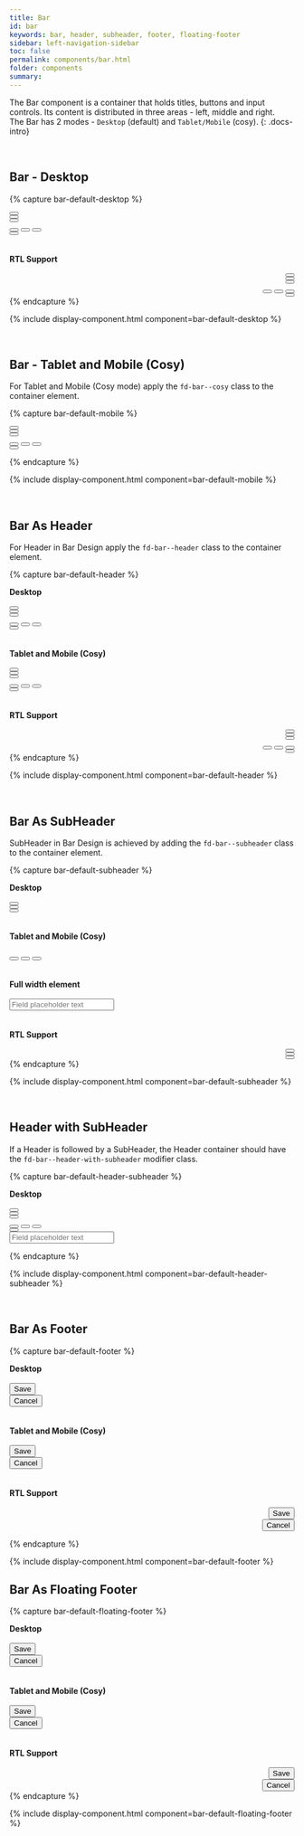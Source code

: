 ```yaml
---
title: Bar
id: bar
keywords: bar, header, subheader, footer, floating-footer
sidebar: left-navigation-sidebar
toc: false
permalink: components/bar.html
folder: components
summary:
---
```


The Bar component is a container that holds titles, buttons and input controls. Its content is distributed in three areas - left, middle and right. <br>
The Bar has 2 modes - `Desktop` (default) and `Tablet/Mobile` (cosy).
{: .docs-intro}

<br>

## Bar - Desktop

{% capture bar-default-desktop %}

<div class="fd-bar">
    <div class="fd-bar__left">
        <div class="fd-bar__element">
            <button class="fd-button fd-button--light sap-icon--navigation-left-arrow"></button>
        </div>
        <div class="fd-bar__element">
            <button class="fd-button fd-button--light sap-icon--home"></button>
        </div>
        <div class="fd-bar__element">
            <button class="fd-button fd-button--light sap-icon--account"></button>
        </div>
    </div>
    <div class="fd-bar__middle">
        <div class="fd-bar__element">
            <div class="fd-button-group" role="group" aria-label="Group label">
                <button class="fd-button fd-button--compact sap-icon--email" aria-pressed="true"></button>
                <button class="fd-button fd-button--compact sap-icon--iphone"></button>
                <button class="fd-button fd-button--compact sap-icon--notification-2"></button>
            </div>
        </div>
    </div>
    <div class="fd-bar__right">
        <div class="fd-bar__element">
            <span class="fd-image--s" aria-label="Image label"
                style="background-image: url('https://placeimg.com/400/400/nature');">
            </span>
        </div>
        <div class="fd-bar__element">
            <button class="fd-button fd-button--light sap-icon--grid"></button>
        </div>
    </div>
</div>
<br><br>
<div><b>RTL Support</b></div>
<br>  
<div class="fd-bar" dir="rtl">
    <div class="fd-bar__left">
        <div class="fd-bar__element">
            <button class="fd-button fd-button--light sap-icon--navigation-left-arrow"></button>
        </div>
        <div class="fd-bar__element">
            <button class="fd-button fd-button--light sap-icon--home"></button>
        </div>
        <div class="fd-bar__element">
            <button class="fd-button fd-button--light sap-icon--account"></button>
        </div>
    </div>
    <div class="fd-bar__middle">
        <div class="fd-bar__element">
            <div class="fd-button-group" role="group" aria-label="Group label">
                <button class="fd-button fd-button--compact sap-icon--email" aria-pressed="true"></button>
                <button class="fd-button fd-button--compact sap-icon--iphone"></button>
                <button class="fd-button fd-button--compact sap-icon--notification-2"></button>
            </div>
        </div>
    </div>
    <div class="fd-bar__right">
        <div class="fd-bar__element">
            <span class="fd-image--s" aria-label="Image label"
                style="background-image: url('https://placeimg.com/400/400/nature');">
            </span>
        </div>
        <div class="fd-bar__element">
            <button class="fd-button fd-button--light sap-icon--grid"></button>
        </div>
    </div>
</div>
{% endcapture %}

{% include display-component.html component=bar-default-desktop %}

<br>

## Bar - Tablet and Mobile (Cosy)
For Tablet and Mobile (Cosy mode) apply the `fd-bar--cosy` class to the container element. 

{% capture bar-default-mobile %}

<div class="fd-bar fd-bar--cosy">
    <div class="fd-bar__left">
        <div class="fd-bar__element">
            <button class="fd-button fd-button--light sap-icon--navigation-left-arrow"></button>
        </div>
        <div class="fd-bar__element">
            <button class="fd-button fd-button--light sap-icon--home"></button>
        </div>
        <div class="fd-bar__element">
            <button class="fd-button fd-button--light sap-icon--account"></button>
        </div>
    </div>
    <div class="fd-bar__middle">
        <div class="fd-bar__element">
            <div class="fd-button-group" role="group" aria-label="Group label">
                <button class="fd-button fd-button--compact sap-icon--email" aria-pressed="true"></button>
                <button class="fd-button fd-button--compact sap-icon--iphone"></button>
                <button class="fd-button fd-button--compact sap-icon--notification-2"></button>
            </div>
        </div>
    </div>
    <div class="fd-bar__right">
        <div class="fd-bar__element">
            <span class="fd-image--s" aria-label="Image label"
                style="background-image: url('https://placeimg.com/400/400/nature');">
            </span>
        </div>
        <div class="fd-bar__element">
            <button class="fd-button fd-button--light sap-icon--grid"></button>
        </div>
    </div>
</div>
    
{% endcapture %}

{% include display-component.html component=bar-default-mobile %}

<br>

## Bar As Header
For Header in Bar Design apply the `fd-bar--header` class to the container element.

{% capture bar-default-header %}
<div><b>Desktop</b></div>
<br>
<div class="fd-bar fd-bar--header">
    <div class="fd-bar__left">
        <div class="fd-bar__element">
            <button class="fd-button fd-button--light sap-icon--navigation-left-arrow"></button>
        </div>
        <div class="fd-bar__element">
            <button class="fd-button fd-button--light sap-icon--home"></button>
        </div>
        <div class="fd-bar__element">
            <button class="fd-button fd-button--light sap-icon--account"></button>
        </div>
    </div>
    <div class="fd-bar__middle">
        <div class="fd-bar__element">
            <div class="fd-button-group" role="group" aria-label="Group label">
                <button class="fd-button fd-button--compact sap-icon--email" aria-pressed="true"></button>
                <button class="fd-button fd-button--compact sap-icon--iphone"></button>
                <button class="fd-button fd-button--compact sap-icon--notification-2"></button>
            </div>
        </div>
    </div>
    <div class="fd-bar__right">
        <div class="fd-bar__element">
            <span class="fd-image--s" aria-label="Image label"
                style="background-image: url('https://placeimg.com/400/400/nature');">
            </span>
        </div>
        <div class="fd-bar__element">
            <button class="fd-button fd-button--light sap-icon--grid"></button>
        </div>
    </div>
</div>
<br><br>
<div><b>Tablet and Mobile (Cosy)</b></div>
<br>
<div class="fd-bar fd-bar--header fd-bar--cosy">
    <div class="fd-bar__left">
        <div class="fd-bar__element">
            <button class="fd-button fd-button--light sap-icon--navigation-left-arrow"></button>
        </div>
        <div class="fd-bar__element">
            <button class="fd-button fd-button--light sap-icon--home"></button>
        </div>
        <div class="fd-bar__element">
            <button class="fd-button fd-button--light sap-icon--account"></button>
        </div>
    </div>
    <div class="fd-bar__middle">
        <div class="fd-bar__element">
            <div class="fd-button-group" role="group" aria-label="Group label">
                <button class="fd-button fd-button--compact sap-icon--email" aria-pressed="true"></button>
                <button class="fd-button fd-button--compact sap-icon--iphone"></button>
                <button class="fd-button fd-button--compact sap-icon--notification-2"></button>
            </div>
        </div>
    </div>
    <div class="fd-bar__right">
        <div class="fd-bar__element">
            <span class="fd-image--s" aria-label="Image label"
                style="background-image: url('https://placeimg.com/400/400/nature');">
            </span>
        </div>
        <div class="fd-bar__element">
            <button class="fd-button fd-button--light sap-icon--grid"></button>
        </div>
    </div>
</div>
<br><br>
<div><b>RTL Support</b></div>
<br> 
<div class="fd-bar fd-bar--header" dir="rtl">
    <div class="fd-bar__left">
        <div class="fd-bar__element">
            <button class="fd-button fd-button--light sap-icon--navigation-left-arrow"></button>
        </div>
        <div class="fd-bar__element">
            <button class="fd-button fd-button--light sap-icon--home"></button>
        </div>
        <div class="fd-bar__element">
            <button class="fd-button fd-button--light sap-icon--account"></button>
        </div>
    </div>
    <div class="fd-bar__middle">
        <div class="fd-bar__element">
            <div class="fd-button-group" role="group" aria-label="Group label">
                <button class="fd-button fd-button--compact sap-icon--email" aria-pressed="true"></button>
                <button class="fd-button fd-button--compact sap-icon--iphone"></button>
                <button class="fd-button fd-button--compact sap-icon--notification-2"></button>
            </div>
        </div>
    </div>
    <div class="fd-bar__right">
        <div class="fd-bar__element">
            <span class="fd-image--s" aria-label="Image label"
                style="background-image: url('https://placeimg.com/400/400/nature');">
            </span>
        </div>
        <div class="fd-bar__element">
            <button class="fd-button fd-button--light sap-icon--grid"></button>
        </div>
    </div>
</div>
{% endcapture %}

{% include display-component.html component=bar-default-header %}

<br>

## Bar As SubHeader
SubHeader in Bar Design is achieved by adding the `fd-bar--subheader` class to the container element.

{% capture bar-default-subheader %}
<div><b>Desktop</b></div>
<br>
<div class="fd-bar fd-bar--subheader">
    <div class="fd-bar__left">
        <div class="fd-bar__element">
            <button class="fd-button fd-button--light fd-button--compact sap-icon--navigation-left-arrow"></button>
        </div>
        <div class="fd-bar__element">
            <button class="fd-button fd-button--light fd-button--compact sap-icon--home"></button>
        </div>
    </div>
    <div class="fd-bar__right">
        <div class="fd-bar__element">
            <span class="fd-image--s" aria-label="Image label"
                style="background-image: url('https://placeimg.com/400/400/nature');">
            </span>
        </div>
        <div class="fd-bar__element">
            <button class="fd-button fd-button--light fd-button--compact sap-icon--grid"></button>
        </div>
    </div>
</div>
<br><br>
<div><b>Tablet and Mobile (Cosy)</b></div>
<br>
<div class="fd-bar fd-bar--subheader fd-bar--cosy">
    <div class="fd-bar__middle">
        <div class="fd-bar__element">
            <div class="fd-form-item">
                <div class="fd-button-group" role="group" aria-label="Group label">
                    <button class="fd-button fd-button--compact sap-icon--email" aria-pressed="true"></button>
                    <button class="fd-button fd-button--compact sap-icon--iphone"></button>
                    <button class="fd-button fd-button--compact sap-icon--notification-2"></button>
                </div>
            </div>
        </div>
    </div>
</div>
<br><br>
<div><b>Full width element</b></div>
<br>
<div class="fd-bar fd-bar--subheader fd-bar--cosy">
    <div class="fd-bar__middle">
        <div class="fd-bar__element fd-bar__element--full-width">
            <div class="fd-form-item">
                <input class="fd-input" type="text" id="input-1" placeholder="Field placeholder text">
            </div>
        </div>
    </div>
</div>
<br><br>
<div><b>RTL Support</b></div>
<br>
<div class="fd-bar fd-bar--subheader" dir="rtl">
    <div class="fd-bar__left">
        <div class="fd-bar__element">
            <button class="fd-button fd-button--light sap-icon--navigation-left-arrow"></button>
        </div>
        <div class="fd-bar__element">
            <button class="fd-button fd-button--light sap-icon--home"></button>
        </div>
    </div>
    <div class="fd-bar__right">
        <div class="fd-bar__element">
            <span class="fd-image--s" aria-label="Image label"
                style="background-image: url('https://placeimg.com/400/400/nature');">
            </span>
        </div>
        <div class="fd-bar__element">
            <button class="fd-button fd-button--light sap-icon--grid"></button>
        </div>
    </div>
</div>
{% endcapture %}

{% include display-component.html component=bar-default-subheader %}

<br>

## Header with SubHeader
If a Header is followed by a SubHeader, the Header container should have the  `fd-bar--header-with-subheader` modifier class.

{% capture bar-default-header-subheader %}
<div><b>Desktop</b></div>
<br>
<div class="fd-bar fd-bar--header-with-subheader">
    <div class="fd-bar__left">
        <div class="fd-bar__element">
            <button class="fd-button fd-button--light sap-icon--navigation-left-arrow"></button>
        </div>
        <div class="fd-bar__element">
            <button class="fd-button fd-button--light sap-icon--home"></button>
        </div>
        <div class="fd-bar__element">
            <button class="fd-button fd-button--light sap-icon--account"></button>
        </div>
    </div>
    <div class="fd-bar__middle">
        <div class="fd-bar__element">
            <div class="fd-button-group" role="group" aria-label="Group label">
                <button class="fd-button fd-button--compact sap-icon--email" aria-pressed="true"></button>
                <button class="fd-button fd-button--compact sap-icon--iphone"></button>
                <button class="fd-button fd-button--compact sap-icon--notification-2"></button>
            </div>
        </div>
    </div>
    <div class="fd-bar__right">
        <div class="fd-bar__element">
            <span class="fd-image--s" aria-label="Image label"
                style="background-image: url('https://placeimg.com/400/400/nature');">
            </span>
        </div>
        <div class="fd-bar__element">
            <button class="fd-button fd-button--light sap-icon--grid"></button>
        </div>
    </div>
</div>
<div class="fd-bar fd-bar--subheader">
    <div class="fd-bar__middle">
        <div class="fd-bar__element fd-bar__element--full-width">
            <div class="fd-form-item">
                <input class="fd-input fd-input--compact" type="text" id="input-1" placeholder="Field placeholder text">
            </div>
        </div>
    </div>
</div>

{% endcapture %}

{% include display-component.html component=bar-default-header-subheader %}

<br>

## Bar As Footer

{% capture bar-default-footer %}
<div><b>Desktop</b></div>
<br>
<div class="fd-bar fd-bar--footer">
    <div class="fd-bar__right">
        <div class="fd-bar__element">
            <button class="fd-button fd-button--emphasized fd-button--compact">Save</button>
        </div>
        <div class="fd-bar__element">
            <button class="fd-button fd-button--light fd-button--compact">Cancel</button>
        </div>
    </div>
</div>
<br><br>
<div><b>Tablet and Mobile (Cosy)</b></div>
<br>
<div class="fd-bar fd-bar--footer fd-bar--cosy">
    <div class="fd-bar__right">
        <div class="fd-bar__element">
            <button class="fd-button fd-button--emphasized">Save</button>
        </div>
        <div class="fd-bar__element">
            <button class="fd-button fd-button--light">Cancel</button>
        </div>
    </div>
</div>
<br><br>
<div><b>RTL Support</b></div>
<br>
<div class="fd-bar fd-bar--footer" dir="rtl">
    <div class="fd-bar__right">
        <div class="fd-bar__element">
            <button class="fd-button fd-button--emphasized fd-button--compact">Save</button>
        </div>
        <div class="fd-bar__element">
            <button class="fd-button fd-button--light fd-button--compact">Cancel</button>
        </div>
    </div>
</div>
    
{% endcapture %}

{% include display-component.html component=bar-default-footer %}
<br>

## Bar As Floating Footer

{% capture bar-default-floating-footer %}
<div><b>Desktop</b></div>
<br>
<div class="fd-bar fd-bar--floating-footer">
    <div class="fd-bar__right">
        <div class="fd-bar__element">
            <button class="fd-button fd-button--emphasized fd-button--compact">Save</button>
        </div>
        <div class="fd-bar__element">
            <button class="fd-button fd-button--light fd-button--compact">Cancel</button>
        </div>
    </div>
</div>
<br><br>
<div><b>Tablet and Mobile (Cosy)</b></div>
<br>
<div class="fd-bar fd-bar--floating-footer fd-bar--cosy">
    <div class="fd-bar__right">
        <div class="fd-bar__element">
            <button class="fd-button fd-button--emphasized">Save</button>
        </div>
        <div class="fd-bar__element">
            <button class="fd-button fd-button--light">Cancel</button>
        </div>
    </div>
</div>
<br><br>
<div><b>RTL Support</b></div>
<br>
<div class="fd-bar fd-bar--floating-footer" dir="rtl">
    <div class="fd-bar__right">
        <div class="fd-bar__element">
            <button class="fd-button fd-button--emphasized fd-button--compact">Save</button>
        </div>
        <div class="fd-bar__element">
            <button class="fd-button fd-button--light fd-button--compact">Cancel</button>
        </div>
    </div>
</div>
{% endcapture %}

{% include display-component.html component=bar-default-floating-footer %}

